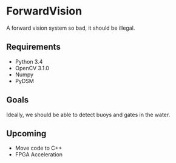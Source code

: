 # ForwardVision
A forward vision system so bad, it should be illegal.

## Requirements
* Python 3.4
* OpenCV 3.1.0
* Numpy
* PyDSM

## Goals
Ideally, we should be able to detect buoys and gates in the water.

## Upcoming
* Move code to C++
* FPGA Acceleration
